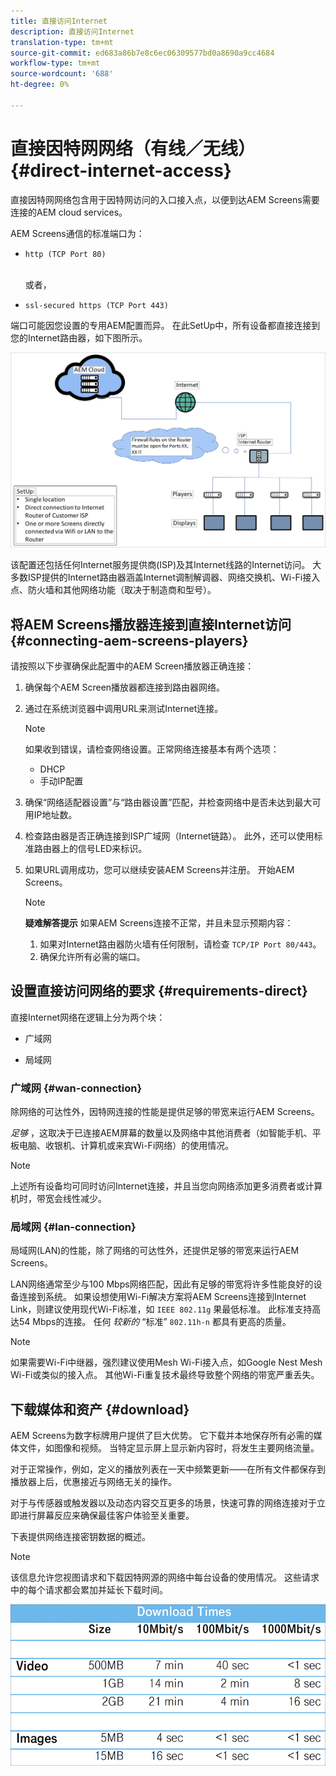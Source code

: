 ```yaml
---
title: 直接访问Internet
description: 直接访问Internet
translation-type: tm+mt
source-git-commit: ed683a86b7e8c6ec06309577bd0a8690a9cc4684
workflow-type: tm+mt
source-wordcount: '688'
ht-degree: 0%

---
```



# 直接因特网网络（有线／无线） {#direct-internet-access}

直接因特网网络包含用于因特网访问的入口接入点，以便到达AEM Screens需要连接的AEM cloud services。

AEM Screens通信的标准端口为：
* `http (TCP Port 80)`

   <br>或者，</br>

* `ssl-secured https (TCP Port 443)`

端口可能因您设置的专用AEM配置而异。 在此SetUp中，所有设备都直接连接到您的Internet路由器，如下图所示。

![](/help/assets/direct-access-2.png)

该配置还包括任何Internet服务提供商(ISP)及其Internet线路的Internet访问。 大多数ISP提供的Internet路由器涵盖Internet调制解调器、网络交换机、Wi-Fi接入点、防火墙和其他网络功能（取决于制造商和型号）。

## 将AEM Screens播放器连接到直接Internet访问 {#connecting-aem-screens-players}

请按照以下步骤确保此配置中的AEM Screen播放器正确连接：

1. 确保每个AEM Screen播放器都连接到路由器网络。
1. 通过在系统浏览器中调用URL来测试Internet连接。

   >[!NOTE]
   >如果收到错误，请检查网络设置。正常网络连接基本有两个选项：
   >* DHCP
   >* 手动IP配置


1. 确保“网络适配器设置”与“路由器设置”匹配，并检查网络中是否未达到最大可用IP地址数。

1. 检查路由器是否正确连接到ISP广域网（Internet链路）。 此外，还可以使用标准路由器上的信号LED来标识。
1. 如果URL调用成功，您可以继续安装AEM Screens并注册。 开始AEM Screens。

   >[!NOTE]
   >**疑难解答提示**
   >如果AEM Screens连接不正常，并且未显示预期内容：
   >
   >1. 如果对Internet路由器防火墙有任何限制，请检查 `TCP/IP Port 80/443`。
   >1. 确保允许所有必需的端口。


## 设置直接访问网络的要求 {#requirements-direct}

直接Internet网络在逻辑上分为两个块：

* 广域网

* 局域网

### 广域网 {#wan-connection}

除网络的可达性外，因特网连接的性能是提供足够的带宽来运行AEM Screens。

*足够* ，这取决于已连接AEM屏幕的数量以及网络中其他消费者（如智能手机、平板电脑、收银机、计算机或来宾Wi-Fi网络）的使用情况。

>[!NOTE]
>上述所有设备均可同时访问Internet连接，并且当您向网络添加更多消费者或计算机时，带宽会线性减少。

### 局域网 {#lan-connection}

局域网(LAN)的性能，除了网络的可达性外，还提供足够的带宽来运行AEM Screens。

LAN网络通常至少与100 Mbps网络匹配，因此有足够的带宽将许多性能良好的设备连接到系统。
如果设想使用Wi-Fi解决方案将AEM Screens连接到Internet Link，则建议使用现代Wi-Fi标准，如 `IEEE 802.11g` 果最低标准。 此标准支持高达54 Mbps的连接。 任何 *较新的* “标准” `802.11h-n` 都具有更高的质量。

>[!NOTE]
>如果需要Wi-Fi中继器，强烈建议使用Mesh Wi-Fi接入点，如Google Nest Mesh Wi-Fi或类似的接入点。 其他Wi-Fi重复技术最终导致整个网络的带宽严重丢失。

## 下载媒体和资产 {#download}

AEM Screens为数字标牌用户提供了巨大优势。 它下载并本地保存所有必需的媒体文件，如图像和视频。 当特定显示屏上显示新内容时，将发生主要网络流量。

对于正常操作，例如，定义的播放列表在一天中频繁更新——在所有文件都保存到播放器上后，优惠接近与网络无关的操作。

对于与传感器或触发器以及动态内容交互更多的场景，快速可靠的网络连接对于立即进行屏幕反应来确保最佳客户体验至关重要。

下表提供网络连接密钥数据的概述。

>[!NOTE]
>该信息允许您视图请求和下载因特网源的网络中每台设备的使用情况。 这些请求中的每个请求都会累加并延长下载时间。

![](/help/assets/download-times-direct.png)

